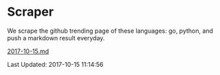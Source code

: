 # Scraper

We scrape the github trending page of these languages: go, python, and push a markdown result everyday.

[2017-10-15.md](https://github.com/borays/Scraper/blob/master/2017-10-15.md)

Last Updated: 2017-10-15 11:14:56